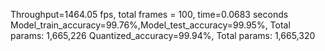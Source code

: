 Throughput=1464.05 fps, total frames = 100, time=0.0683 seconds
Model_train_accuracy=99.76%,Model_test_accuracy=99.95%, Total params: 1,665,226
Quantized_accuracy=99.94%, Total params: 1,665,320
